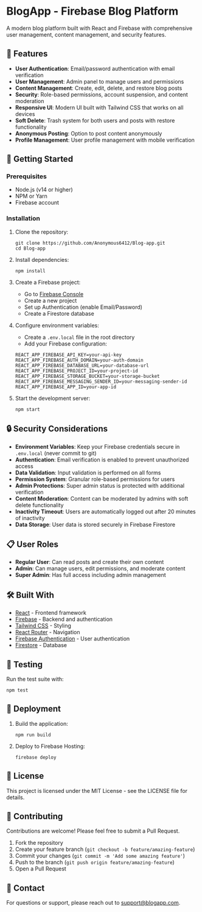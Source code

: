 # BlogApp - Firebase Blog Platform

A modern blog platform built with React and Firebase with comprehensive user management, content management, and security features.

## 🌟 Features

- **User Authentication**: Email/password authentication with email verification
- **User Management**: Admin panel to manage users and permissions
- **Content Management**: Create, edit, delete, and restore blog posts
- **Security**: Role-based permissions, account suspension, and content moderation
- **Responsive UI**: Modern UI built with Tailwind CSS that works on all devices
- **Soft Delete**: Trash system for both users and posts with restore functionality
- **Anonymous Posting**: Option to post content anonymously
- **Profile Management**: User profile management with mobile verification

## 🚀 Getting Started

### Prerequisites

- Node.js (v14 or higher)
- NPM or Yarn
- Firebase account

### Installation

1. Clone the repository:
   ```
   git clone https://github.com/Anonymous6412/Blog-app.git
   cd Blog-app
   ```

2. Install dependencies:
   ```
   npm install
   ```

3. Create a Firebase project:
   - Go to [Firebase Console](https://console.firebase.google.com/)
   - Create a new project
   - Set up Authentication (enable Email/Password)
   - Create a Firestore database

4. Configure environment variables:
   - Create a `.env.local` file in the root directory
   - Add your Firebase configuration:
   ```
   REACT_APP_FIREBASE_API_KEY=your-api-key
   REACT_APP_FIREBASE_AUTH_DOMAIN=your-auth-domain
   REACT_APP_FIREBASE_DATABASE_URL=your-database-url
   REACT_APP_FIREBASE_PROJECT_ID=your-project-id
   REACT_APP_FIREBASE_STORAGE_BUCKET=your-storage-bucket
   REACT_APP_FIREBASE_MESSAGING_SENDER_ID=your-messaging-sender-id
   REACT_APP_FIREBASE_APP_ID=your-app-id
   ```

5. Start the development server:
   ```
   npm start
   ```

## 🔒 Security Considerations

- **Environment Variables**: Keep your Firebase credentials secure in `.env.local` (never commit to git)
- **Authentication**: Email verification is enabled to prevent unauthorized access
- **Data Validation**: Input validation is performed on all forms
- **Permission System**: Granular role-based permissions for users
- **Admin Protections**: Super admin status is protected with additional verification
- **Content Moderation**: Content can be moderated by admins with soft delete functionality
- **Inactivity Timeout**: Users are automatically logged out after 20 minutes of inactivity
- **Data Storage**: User data is stored securely in Firebase Firestore

## 📋 User Roles

- **Regular User**: Can read posts and create their own content
- **Admin**: Can manage users, edit permissions, and moderate content
- **Super Admin**: Has full access including admin management

## 🛠️ Built With

- [React](https://reactjs.org/) - Frontend framework
- [Firebase](https://firebase.google.com/) - Backend and authentication
- [Tailwind CSS](https://tailwindcss.com/) - Styling
- [React Router](https://reactrouter.com/) - Navigation
- [Firebase Authentication](https://firebase.google.com/products/auth) - User authentication
- [Firestore](https://firebase.google.com/products/firestore) - Database

## 🧪 Testing

Run the test suite with:
```
npm test
```

## 🚢 Deployment

1. Build the application:
   ```
   npm run build
   ```

2. Deploy to Firebase Hosting:
   ```
   firebase deploy
   ```

## 📄 License

This project is licensed under the MIT License - see the LICENSE file for details.

## 👥 Contributing

Contributions are welcome! Please feel free to submit a Pull Request.

1. Fork the repository
2. Create your feature branch (`git checkout -b feature/amazing-feature`)
3. Commit your changes (`git commit -m 'Add some amazing feature'`)
4. Push to the branch (`git push origin feature/amazing-feature`)
5. Open a Pull Request

## 📧 Contact

For questions or support, please reach out to support@blogapp.com.
